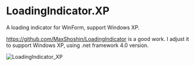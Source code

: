 # LoadingIndicator.XP
A loading indicator for WinForm, support Windows XP.


https://github.com/MaxShoshin/LoadingIndicator is a good work. I adjust it to support Windows XP, using .net framework 4.0 version.

![LoadingIndicator_XP](https://user-images.githubusercontent.com/19901968/162395917-07788d5d-9727-49dc-b53f-e2468f12b099.gif)
